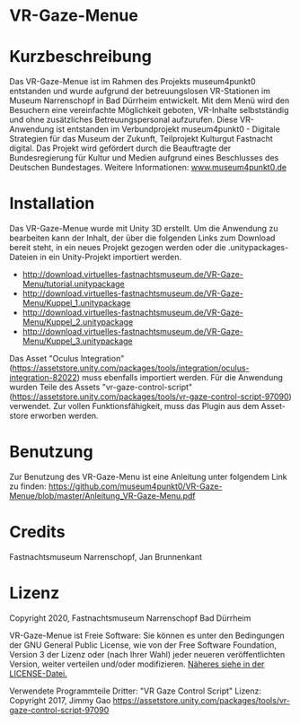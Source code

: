 # VR-Gaze-Menue

# Kurzbeschreibung
Das VR-Gaze-Menue ist im Rahmen des Projekts museum4punkt0 entstanden und wurde aufgrund der betreuungslosen VR-Stationen im Museum Narrenschopf in Bad Dürrheim entwickelt. Mit dem Menü wird den Besuchern eine vereinfachte Möglichkeit geboten, VR-Inhalte selbstständig und ohne zusätzliches Betreuungspersonal aufzurufen.
Diese VR-Anwendung ist entstanden im Verbundprojekt museum4punkt0 - Digitale Strategien für das Museum der Zukunft, Teilprojekt Kulturgut Fastnacht digital. Das Projekt wird gefördert durch die Beauftragte der Bundesregierung für Kultur und Medien aufgrund eines Beschlusses des Deutschen Bundestages. Weitere Informationen: www.museum4punkt0.de

# Installation
Das VR-Gaze-Menue wurde mit Unity 3D erstellt. Um die Anwendung zu bearbeiten kann der Inhalt, der über die folgenden Links zum Download bereit steht, in ein neues Projekt gezogen werden oder die .unitypackages-Dateien in ein Unity-Projekt importiert werden. 

* http://download.virtuelles-fastnachtsmuseum.de/VR-Gaze-Menu/tutorial.unitypackage
* http://download.virtuelles-fastnachtsmuseum.de/VR-Gaze-Menu/Kuppel_1.unitypackage
* http://download.virtuelles-fastnachtsmuseum.de/VR-Gaze-Menu/Kuppel_2.unitypackage
* http://download.virtuelles-fastnachtsmuseum.de/VR-Gaze-Menu/Kuppel_3.unitypackage

Das Asset "Oculus Integration" (https://assetstore.unity.com/packages/tools/integration/oculus-integration-82022) muss ebenfalls importiert werden. 
Für die Anwendung wurden Teile des Assets "vr-gaze-control-script" (https://assetstore.unity.com/packages/tools/vr-gaze-control-script-97090) verwendet. Zur vollen Funktionsfähigkeit, muss das Plugin aus dem Asset-store erworben werden. 

# Benutzung
Zur Benutzung des VR-Gaze-Menu ist eine Anleitung unter folgendem Link zu finden: 
https://github.com/museum4punkt0/VR-Gaze-Menue/blob/master/Anleitung_VR-Gaze-Menu.pdf

# Credits

Fastnachtsmuseum Narrenschopf, 
Jan Brunnenkant

# Lizenz
Copyright 2020, Fastnachtsmuseum Narrenschopf Bad Dürrheim 

VR-Gaze-Menue ist Freie Software: Sie können es unter den Bedingungen
der GNU General Public License, wie von der Free Software Foundation,
Version 3 der Lizenz oder (nach Ihrer Wahl) jeder neueren
veröffentlichten Version, weiter verteilen und/oder modifizieren.
[Näheres siehe in der LICENSE-Datei.](https://github.com/museum4punkt0/VR-Gaze-Menue/blob/master/LICENSE.md)

Verwendete Programmteile Dritter:
"VR Gaze Control Script" Lizenz: Copyright 2017, Jimmy Gao
https://assetstore.unity.com/packages/tools/vr-gaze-control-script-97090


